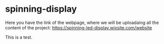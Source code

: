 # spinning-display
Here you have the link of the webpage, where we will be uploadaing all the content of the project: https://spinning-led-display.wixsite.com/website

This is a test.

